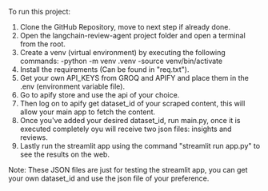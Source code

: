 To run this project:

1. Clone the GitHub Repository, move to next step if already done.
2. Open the langchain-review-agent project folder and open a terminal from the root.
3. Create a venv (virtual environment) by executing the following commands:
   -python -m venv .venv
   -source venv/bin/activate
4. Install the requirements (Can be found in "req.txt").
5. Get your own API_KEYS from GROQ and APIFY and place them in the .env (environment variable file).
6. Go to apify store and use the api of your choice.
7. Then log on to apify get dataset_id of your scraped content, this will allow your main app to fetch the content.
8. Once you've added your desired dataset_id, run main.py, once it is executed completely oyu will receive two json files: insights and reviews.
9. Lastly run the streamlit app using the command "streamlit run app.py" to see the results on the web.

Note: These JSON files are just for testing the streamlit app, you can get your own dataset_id and use the json file of your preference.
